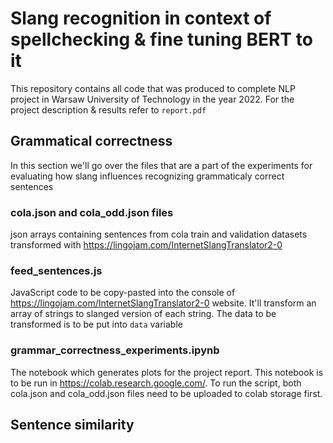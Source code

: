 # Slang recognition in context of spellchecking & fine tuning BERT to it

This repository contains all code that was produced to complete NLP project in Warsaw University of Technology in the year 2022. For the project description & results refer to `report.pdf`

## Grammatical correctness
In this section we'll go over the files that are a part of the experiments for evaluating how slang influences recognizing grammaticaly correct sentences
### cola.json and cola_odd.json files
json arrays containing sentences from cola train and validation datasets transformed with https://lingojam.com/InternetSlangTranslator2-0
### feed_sentences.js
JavaScript code to be copy-pasted into the console of https://lingojam.com/InternetSlangTranslator2-0 website. It'll transform an array of strings to slanged version of each string. The data to be transformed is to be put into `data` variable
### grammar_correctness_experiments.ipynb
The notebook which generates plots for the project report. This notebook is to be run in https://colab.research.google.com/. To run the script, both cola.json and cola_odd.json files need to be uploaded to colab storage first.

## Sentence similarity